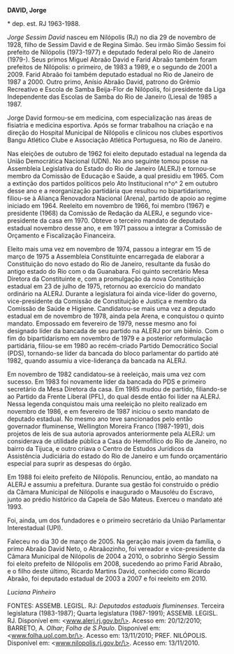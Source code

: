 **DAVID, Jorge**

\* dep. est. RJ 1963-1988.

*Jorge Sessim David* nasceu em Nilópolis (RJ) no dia 29 de novembro de
1928, filho de Sessim David e de Regina Simão. Seu irmão Simão Sessim
foi prefeito de Nilópolis (1973-1977) e deputado federal pelo Rio de
Janeiro (1979-). Seus primos Miguel Abraão David e Farid Abraão também
foram prefeitos de Nilópolis: o primeiro, de 1983 a 1989, e o segundo de
2001 a 2009. Farid Abraão foi também deputado estadual no Rio de Janeiro
de 1987 a 2000. Outro primo, Anísio Abraão David, patrono do Grêmio
Recreativo e Escola de Samba Beija-Flor de Nilópolis, foi presidente da
Liga Independente das Escolas de Samba do Rio de Janeiro (Liesa) de 1985
a 1987.

Jorge David formou-se em medicina, com especialização nas áreas de
fisiatria e medicina esportiva. Após se formar trabalhou na criação e na
direção do Hospital Municipal de Nilópolis e clinicou nos clubes
esportivos Bangu Atlético Clube e Associação Atlética Portuguesa, no Rio
de Janeiro.

Nas eleições de outubro de 1962 foi eleito deputado estadual na legenda
da União Democrática Nacional (UDN). No ano seguinte tomou posse na
Assembleia Legislativa do Estado do Rio de Janeiro (ALERJ) e tornou-se
membro da Comissão de Educação e Saúde, a qual presidiu em 1965. Com a
extinção dos partidos políticos pelo Ato Institucional n^o^ 2 em outubro
desse ano e a reorganização partidária que resultou no bipartidarismo,
filiou-se à Aliança Renovadora Nacional (Arena), partido de apoio ao
regime iniciado em 1964. Reeleito em novembro de 1966, foi membro (1967)
e presidente (1968) da Comissão de Redação da ALERJ, e segundo
vice-presidente da casa em 1970. Obteve o terceiro mandato de deputado
estadual novembro desse ano, e em 1971 passou a integrar a Comissão de
Orçamento e Fiscalização Financeira.

Eleito mais uma vez em novembro de 1974, passou a integrar em 15 de
março de 1975 a Assembleia Constituinte encarregada de elaborar a
Constituição do novo estado do Rio de Janeiro, resultante da fusão do
antigo estado do Rio com o da Guanabara. Foi quinto secretário Mesa
Diretora da Constituinte e, com a promulgação da nova Constituição
estadual em 23 de julho de 1975, retornou ao exercício do mandato
ordinário na ALERJ. Durante a legislatura foi ainda vice-líder do
governo, vice-presidente da Comissão de Constituição e Justiça e membro
da Comissão de Saúde e Higiene. Candidatou-se mais uma vez a deputado
estadual em de novembro de 1978, ainda pela Arena, e conquistou o quinto
mandato. Empossado em fevereiro de 1979, nesse mesmo ano foi designado
líder da bancada de seu partido na ALERJ por um biênio. Com o fim do
bipartidarismo em novembro de 1979 e a posterior reformulação
partidária, filiou-se em 1980 ao recém-criado Partido Democrático Social
(PDS), tornando-se líder da bancada do bloco parlamentar do partido até
1982, quando assumiu a vice-liderança da bancada na ALERJ.

Em novembro de 1982 candidatou-se à reeleição, mais uma vez com sucesso.
Em 1983 foi novamente líder da bancada do PDS e primeiro secretário da
Mesa Diretora da casa. Em 1985 mudou de partido, filiando-se ao Partido
da Frente Liberal (PFL), do qual desde então foi líder na ALERJ. Nessa
legenda conquistou mais uma reeleição no pleito realizado em novembro de
1986, e em fevereiro de 1987 iniciou o sexto mandato de deputado
estadual. No mesmo ano teve sancionados pelo então governador
fluminense, Wellington Moreira Franco (1987-1991), dois projetos de leis
de sua autoria aprovados anteriormente pela ALERJ: um considerava de
utilidade pública a Casa do Hemofílico do Rio de Janeiro, no bairro da
Tijuca, e outro criava o Centro de Estudos Jurídicos da Assistência
Judiciária do estado do Rio de Janeiro e um fundo orçamentário especial
para suprir as despesas do órgão.

Em 1988 foi eleito prefeito de Nilópolis. Renunciou, então, ao mandato
na ALERJ e assumiu a prefeitura. Durante sua gestão foi construído o
prédio da Câmara Municipal de Nilópolis e inaugurado o Mausoléu do
Escravo, junto ao prédio histórico da Capela de São Mateus. Exerceu o
mandato até 1993.

Foi, ainda, um dos fundadores e o primeiro secretário da União
Parlamentar Interestadual (UPI).

Faleceu no dia 30 de março de 2005. Na geração mais jovem da família, o
primo Abraão David Neto, o Abraãozinho, foi vereador e vice-presidente
da Câmara Municipal de Nilópolis de 2004 a 2010, o sobrinho Sérgio
Sessim foi eleito prefeito de Nilópolis em 2008, sucedendo ao primo
Farid Abraão, e o filho deste último, Ricardo Martins David, conhecido
como Ricardo Abraão, foi deputado estadual de 2003 a 2007 e foi reeleito
em 2010.

*Luciana Pinheiro*

FONTES: ASSEMB. LEGISL. RJ: *Deputados estaduais fluminenses*. Terceira
legislatura (1983-1987); Quarta legislatura (1987-1991); ASSEMB. LEGISL.
RJ. Disponível em: \<www.alerj.rj.gov.br/\>. Acesso em: 20/12/2010;
BARRETO, A. *Olhar*; *Folha de S.Paulo*. Disponível em:
\<www.folha.uol.com.br/\>. Acesso em: 13/11/2010; PREF. NILÓPOLIS.
Disponível em: \<www.nilopolis.rj.gov.br/\>. Acesso em: 13/11/2010.
